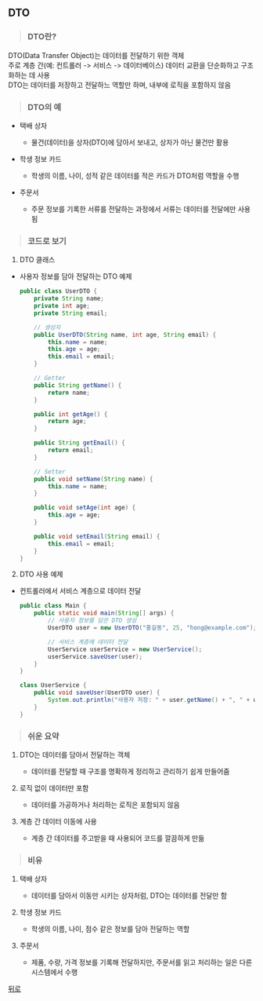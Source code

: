 ## DTO
> ### DTO란?
DTO(Data Transfer Object)는 데이터를 전달하기 위한 객체</br>
주로 계층 간(예: 컨트롤러 -> 서비스 -> 데이터베이스) 데이터 교환을 단순화하고 구조화하는 데 사용</br>
DTO는 데이터를 저장하고 전달하느 역할만 하며, 내부에 로직을 포함하지 않음

> ### DTO의 예
- 택배 상자
    - 물건(데이터)을 상자(DTO)에 담아서 보내고, 상자가 아닌 물건만 활용

- 학생 정보 카드
    - 학생의 이름, 나이, 성적 같은 데이터를 적은 카드가 DTO처럼 역할을 수행

- 주문서
    - 주문 정보를 기록한 서류를 전달하는 과정에서 서류는 데이터를 전달에만 사용됨

> ### 코드로 보기
1. DTO 클래스
- 사용자 정보를 담아 전달하는 DTO 예제
    ```java
    public class UserDTO {
        private String name;
        private int age;
        private String email;

        // 생성자
        public UserDTO(String name, int age, String email) {
            this.name = name;
            this.age = age;
            this.email = email;
        }

        // Getter
        public String getName() {
            return name;
        }

        public int getAge() {
            return age;
        }

        public String getEmail() {
            return email;
        }

        // Setter
        public void setName(String name) {
            this.name = name;
        }

        public void setAge(int age) {
            this.age = age;
        }

        public void setEmail(String email) {
            this.email = email;
        }
    }
    ```

2. DTO 사용 예제
- 컨트롤러에서 서비스 계층으로 데이터 전달
    ```java
    public class Main {
        public static void main(String[] args) {
            // 사용자 정보를 담은 DTO 생성
            UserDTO user = new UserDTO("홍길동", 25, "hong@example.com");

            // 서비스 계층에 데이터 전달
            UserService userService = new UserService();
            userService.saveUser(user);
        }
    }

    class UserService {
        public void saveUser(UserDTO user) {
            System.out.println("사용자 저장: " + user.getName() + ", " + user.getAge() + ", " + user.getEmail());
        }
    }
    ```

> ### 쉬운 요약
1. DTO는 데이터를 담아서 전달하는 객체
    - 데이터를 전달할 때 구조를 명확하게 정리하고 관리하기 쉽게 만들어줌

2. 로직 없이 데이터만 포함
    - 데이터를 가공하거나 처리하는 로직은 포함되지 않음

3. 계층 간 데이터 이동에 사용
    - 계층 간 데이터를 주고받을 때 사용되어 코드를 깔끔하게 만듦

> ### 비유
1. 택배 상자
    - 데이터를 담아서 이동만 시키는 상자처럼, DTO는 데이터를 전달만 함

2. 학생 정보 카드
    - 학생의 이름, 나이, 점수 같은 정보를 담아 전달하는 역할

3. 주문서
    - 제품, 수량, 가격 정보를 기록해 전달하지만, 주문서를 읽고 처리하는 일은 다른 시스템에서 수행

[뒤로](java,md)